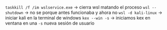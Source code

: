 `taskkill /f /im wslservice.exe` -> cierra wsl matando el proceso
`wsl --shutdown` -> no se porque antes funcionaba y ahora no
`wsl -d kali-linux` -> iniciar kali en la terminal de windows
`kex --win -s` -> iniciamos kex en ventana en una `-s` nueva sesión de usuario
